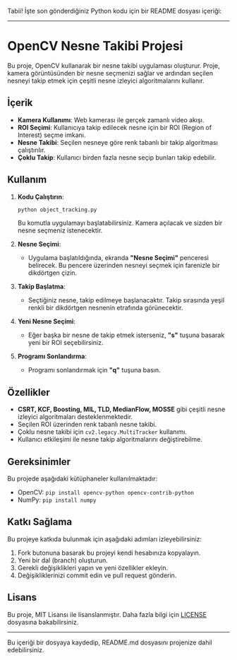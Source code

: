 Tabii! İşte son gönderdiğiniz Python kodu için bir README dosyası içeriği:

---

# OpenCV Nesne Takibi Projesi

Bu proje, OpenCV kullanarak bir nesne takibi uygulaması oluşturur. Proje, kamera görüntüsünden bir nesne seçmenizi sağlar ve ardından seçilen nesneyi takip etmek için çeşitli nesne izleyici algoritmalarını kullanır. 

## İçerik

- **Kamera Kullanımı**: Web kamerası ile gerçek zamanlı video akışı.
- **ROI Seçimi**: Kullanıcıya takip edilecek nesne için bir ROI (Region of Interest) seçme imkanı.
- **Nesne Takibi**: Seçilen nesneye göre renk tabanlı bir takip algoritması çalıştırılır.
- **Çoklu Takip**: Kullanıcı birden fazla nesne seçip bunları takip edebilir.

## Kullanım

1. **Kodu Çalıştırın**:
    ```bash
    python object_tracking.py
    ```
   Bu komutla uygulamayı başlatabilirsiniz. Kamera açılacak ve sizden bir nesne seçmeniz istenecektir.

2. **Nesne Seçimi**:
   - Uygulama başlatıldığında, ekranda **"Nesne Seçimi"** penceresi belirecek. Bu pencere üzerinden nesneyi seçmek için farenizle bir dikdörtgen çizin. 
   
3. **Takip Başlatma**:
   - Seçtiğiniz nesne, takip edilmeye başlanacaktır. Takip sırasında yeşil renkli bir dikdörtgen nesnenin etrafında görünecektir.

4. **Yeni Nesne Seçimi**:
   - Eğer başka bir nesne de takip etmek isterseniz, **"s"** tuşuna basarak yeni bir ROI seçebilirsiniz.

5. **Programı Sonlandırma**:
   - Programı sonlandırmak için **"q"** tuşuna basın.

## Özellikler

- **CSRT, KCF, Boosting, MIL, TLD, MedianFlow, MOSSE** gibi çeşitli nesne izleyici algoritmaları desteklenmektedir.
- Seçilen ROI üzerinden renk tabanlı nesne takibi.
- Çoklu nesne takibi için `cv2.legacy.MultiTracker` kullanımı.
- Kullanıcı etkileşimi ile nesne takip algoritmalarını değiştirebilme.

## Gereksinimler

Bu projede aşağıdaki kütüphaneler kullanılmaktadır:

- OpenCV: `pip install opencv-python opencv-contrib-python`
- NumPy: `pip install numpy`

## Katkı Sağlama

Bu projeye katkıda bulunmak için aşağıdaki adımları izleyebilirsiniz:

1. Fork butonuna basarak bu projeyi kendi hesabınıza kopyalayın.
2. Yeni bir dal (branch) oluşturun.
3. Gerekli değişiklikleri yapın ve yeni özellikler ekleyin.
4. Değişikliklerinizi commit edin ve pull request gönderin.

## Lisans

Bu proje, MIT Lisansı ile lisanslanmıştır. Daha fazla bilgi için [LICENSE](./LICENSE) dosyasına bakabilirsiniz.

---

Bu içeriği bir dosyaya kaydedip, README.md dosyasını projenize dahil edebilirsiniz.
